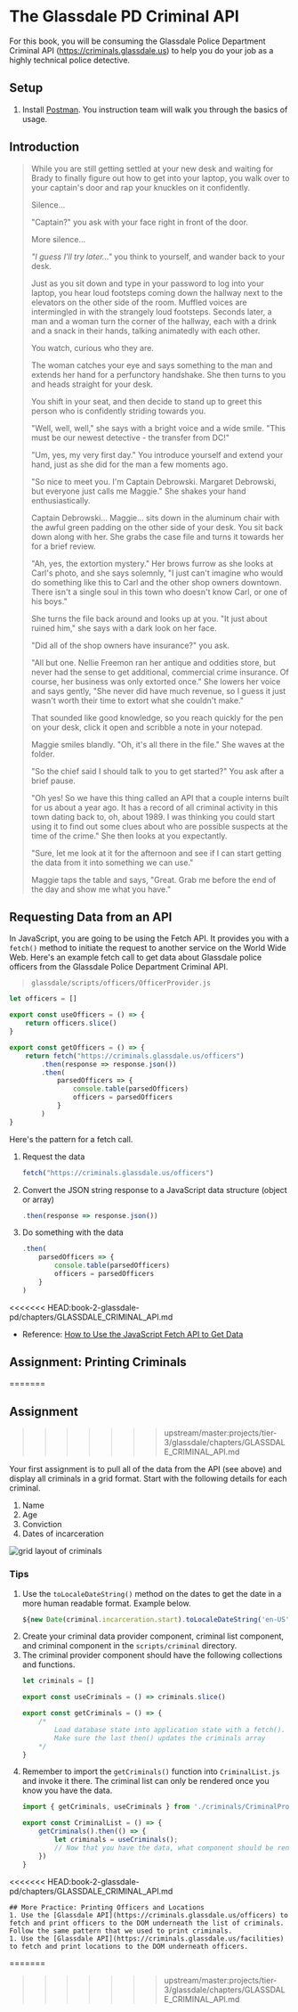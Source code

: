 # The Glassdale PD Criminal API

For this book, you will be consuming the Glassdale Police Department Criminal API (https://criminals.glassdale.us) to help you do your job as a highly technical police detective.

## Setup

1. Install [Postman](https://www.postman.com/downloads/). You instruction team will walk you through the basics of usage.

## Introduction

> While you are still getting settled at your new desk and waiting for Brady to finally figure out how to get into your laptop, you walk over to your captain's door and rap your knuckles on it confidently.
>
> Silence...
>
> "Captain?" you ask with your face right in front of the door.
>
> More silence...
>
> _"I guess I'll try later..."_ you think to yourself, and wander back to your desk.
>
> Just as you sit down and type in your password to log into your laptop, you hear loud footsteps coming down the hallway next to the elevators on the other side of the room. Muffled voices are intermingled in with the strangely loud footsteps. Seconds later, a man and a woman turn the corner of the hallway, each with a drink and a snack in their hands, talking animatedly with each other.
>
> You watch, curious who they are.
>
> The woman catches your eye and says something to the man and extends her hand for a perfunctory handshake. She then turns to you and heads straight for your desk.
>
> You shift in your seat, and then decide to stand up to greet this person who is confidently striding towards you.
>
> "Well, well, well," she says with a bright voice and a wide smile. "This must be our newest detective - the transfer from DC!"
>
> "Um, yes, my very first day." You introduce yourself and extend your hand, just as she did for the man a few moments ago.
>
> "So nice to meet you. I'm Captain Debrowski. Margaret Debrowski, but everyone just calls me Maggie." She shakes your hand enthusiastically.
>
> Captain Debrowski... Maggie... sits down in the aluminum chair with the awful green padding on the other side of your desk. You sit back down along with her. She grabs the case file and turns it towards her for a brief review.
>
> "Ah, yes, the extortion mystery." Her brows furrow as she looks at Carl's photo, and she says solemnly, "I just can't imagine who would do something like this to Carl and the other shop owners downtown. There isn't a single soul in this town who doesn't know Carl, or one of his boys."
>
> She turns the file back around and looks up at you. "It just about ruined him," she says with a dark look on her face.
>
> "Did all of the shop owners have insurance?" you ask.
>
> "All but one. Nellie Freemon ran her antique and oddities store, but never had the sense to get additional, commercial crime insurance. Of course, her business was only extorted once." She lowers her voice and says gently, "She never did have much revenue, so I guess it just wasn't worth their time to extort what she couldn't make."
>
> That sounded like good knowledge, so you reach quickly for the pen on your desk, click it open and scribble a note in your notepad.
>
> Maggie smiles blandly. "Oh, it's all there in the file." She waves at the folder.
>
> "So the chief said I should talk to you to get started?" You ask after a brief pause.
>
> "Oh yes! So we have this thing called an API that a couple interns built for us about a year ago. It has a record of all criminal activity in this town dating back to, oh, about 1989. I was thinking you could start using it to find out some clues about who are possible suspects at the time of the crime." She then looks at you expectantly.
>
> "Sure, let me look at it for the afternoon and see if I can start getting the data from it into something we can use."
>
> Maggie taps the table and says, "Great. Grab me before the end of the day and show me what you have."

## Requesting Data from an API

In JavaScript, you are going to be using the Fetch API. It provides you with a `fetch()` method to initiate the request to another service on the World Wide Web. Here's an example fetch call to get data about Glassdale police officers from the Glassdale Police Department Criminal API.

> `glassdale/scripts/officers/OfficerProvider.js`
```js
let officers = []

export const useOfficers = () => {
    return officers.slice()
}

export const getOfficers = () => {
    return fetch("https://criminals.glassdale.us/officers")
        .then(response => response.json())
        .then(
            parsedOfficers => {
                console.table(parsedOfficers)
                officers = parsedOfficers
            }
        )
}
```

Here's the pattern for a fetch call.

1. Request the data

    ```js
    fetch("https://criminals.glassdale.us/officers")
    ```

1. Convert the JSON string response to a JavaScript data structure (object or array)

    ```js
    .then(response => response.json())
    ```

1. Do something with the data

    ```js
    .then(
        parsedOfficers => {
            console.table(parsedOfficers)
            officers = parsedOfficers
        }
    )
    ```

<<<<<<< HEAD:book-2-glassdale-pd/chapters/GLASSDALE_CRIMINAL_API.md


* Reference: [How to Use the JavaScript Fetch API to Get Data](https://scotch.io/tutorials/how-to-use-the-javascript-fetch-api-to-get-data)

## Assignment: Printing Criminals
=======
## Assignment
>>>>>>> upstream/master:projects/tier-3/glassdale/chapters/GLASSDALE_CRIMINAL_API.md

Your first assignment is to pull all of the data from the API (see above) and display all criminals in a grid format. Start with the following details for each criminal.

1. Name
1. Age
1. Conviction
1. Dates of incarceration

![grid layout of criminals](./images/glassdale-assignment-1.png)

### Tips

1. Use the `toLocaleDateString()` method on the dates to get the date in a more human readable format. Example below.
    ```js
    ${new Date(criminal.incarceration.start).toLocaleDateString('en-US')}
    ```
1. Create your criminal data provider component, criminal list component, and criminal component in the `scripts/criminal` directory.
1. The criminal provider component should have the following collections and functions.
    ```js
    let criminals = []

    export const useCriminals = () => criminals.slice()

    export const getCriminals = () => {
        /*
            Load database state into application state with a fetch().
            Make sure the last then() updates the criminals array
        */
    }
    ```
1. Remember to import the `getCriminals()` function into `CriminalList.js` and invoke it there. The criminal list can only be rendered once you know you have the data.
    ```js
    import { getCriminals, useCriminals } from './criminals/CriminalProvider.js'

    export const CriminalList = () => {
        getCriminals().then(() => {
            let criminals = useCriminals();
            // Now that you have the data, what component should be rendered?
        })
    }

    ```
<<<<<<< HEAD:book-2-glassdale-pd/chapters/GLASSDALE_CRIMINAL_API.md

    ## More Practice: Printing Officers and Locations
    1. Use the [Glassdale API](https://criminals.glassdale.us/officers) to fetch and print officers to the DOM underneath the list of criminals. Follow the same pattern that we used to print criminals.
    1. Use the [Glassdale API](https://criminals.glassdale.us/facilities) to fetch and print locations to the DOM underneath officers.
=======
>>>>>>> upstream/master:projects/tier-3/glassdale/chapters/GLASSDALE_CRIMINAL_API.md
